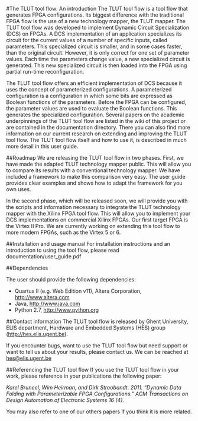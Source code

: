#The TLUT tool flow: An introduction
The TLUT tool flow is a tool flow that generates FPGA configurations. Its biggest difference with the traditional FPGA flow is the use of a new technology mapper, the TLUT mapper. The TLUT tool flow was developed to implement Dynamic Circuit Specialization (DCS) on FPGAs. A DCS implementation of an application specializes its circuit for the current values of a number of specific inputs, called parameters. This specialized circuit is smaller, and in some cases faster, than the original circuit. However, it is only correct for one set of parameter values. Each time the parameters change value, a new specialized circuit is generated. This new specialized circuit is then loaded into the FPGA using partial run-time reconfiguration.

The TLUT tool flow offers an efficient implementation of DCS because it uses the concept of parameterized configurations. A parameterized configuration is a configuration in which some bits are expressed as Boolean functions of the parameters. Before the FPGA can be configured, the parameter values are used to evaluate the Boolean functions. This generates the specialized configuration. Several papers on the academic underpinnings of the TLUT tool flow are listed in the wiki of this project or are contained in the documentation directory. There you can also find more information on our current research on extending and improving the TLUT tool flow. The TLUT tool flow itself and how to use it, is described in much more detail in this user guide.

##Roadmap
We are releasing the TLUT tool flow in two phases. First, we have made the adapted TLUT technology mapper public. This will allow you to compare its results with a conventional technology mapper. We have included a framework to make this comparison very easy. The user guide provides clear examples and shows how to adapt the framework for you own uses.

In the second phase, which will be released soon, we will provide you with the scripts and information necessary to integrate the TLUT technology mapper with the Xilinx FPGA tool flow. This will allow you to implement your DCS implementations on commercial Xilinx FPGAs. Our first target FPGA is the Virtex II Pro. We are currently working on extending this tool flow to more modern FPGAs, such as the Virtex 5 or 6.

##Installation and usage manual
For installation instructions and an introduction to using the tool flow, please read documentation/user_guide.pdf

##Dependencies
The user should provide the following dependencies:
- Quartus II (e.g. Web Edition v11), Altera Corporation, <http://www.altera.com>
- Java, <http://www.java.com>
- Python 2.7, <http://www.python.org>

##Contact information
The TLUT tool flow is released by Ghent University, ELIS department, Hardware and Embedded Systems (HES) group (<http://hes.elis.ugent.be>).

If you encounter bugs, want to use the TLUT tool flow but need support or want to tell us about your results, please contact us.
We can be reached at <hes@elis.ugent.be>

##Referencing the TLUT tool flowIf you use the TLUT tool flow in your work, please reference in your publications the following paper:
*Karel Bruneel, Wim Heirman, and Dirk Stroobandt. 2011. “Dynamic Data Folding with Parameterizable FPGA Configurations.” ACM Transactions on Design Automation of Electronic Systems 16 (4).*
You may also refer to one of our others papers if you think it is more related.
